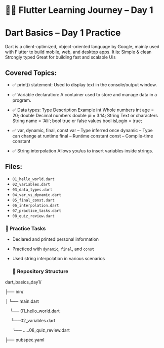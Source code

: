 # 👨‍💻 Flutter Learning Journey – Day 1
# Dart Basics – Day 1 Practice
Dart is a client-optimized, object-oriented language by Google, mainly used with Flutter to build mobile, web, and desktop apps.
It is:
Simple & clean
Strongly typed
Great for building fast and scalable UIs

## Covered Topics:
- ✅ print() statement:
  Used to display text in the console/output window.

- ✅ Variable declaration:
  A container used to store and manage data in a program.

- ✅ Data types:
  Type	    Description	         Example
  int	    Whole numbers	     int age = 20;
  double	Decimal numbers	     double pi = 3.14;
  String	Text or characters	 String name = 'Ali';
  bool	   true or false values	 bool isLogin = true;

- ✅ var, dynamic, final, const
  var – Type inferred once
  dynamic – Type can change at runtime
  final – Runtime constant
  const – Compile-time constant

- ✅ String interpolation
  Allows you/us to insert variables inside strings.

## Files:
- `01_hello_world.dart`
- `02_variables.dart`
- `03_data_types.dart`
- `04_var_vs_dynamic.dart`
- `05_final_const.dart`
- `06_interpolation.dart`
- `07_practice_tasks.dart`
- `08_quiz_review.dart`


### 🧪 Practice Tasks
- Declared and printed personal information
- Practiced with `dynamic`, `final`, and `const`
- Used string interpolation in various scenarios

  ### 📂 Repository Structure

dart_basics_day1/

├── bin/

│   └── main.dart

    └── 01_hello_world.dart

     └──02_variables.dart

      └── .....08_quiz_review.dart

├── pubspec.yaml

  

